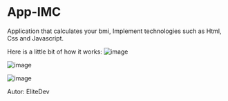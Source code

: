 # App-IMC
Application that calculates your bmi,
Implement technologies such as Html, Css and Javascript.

Here is a little bit of how it works:
![image](https://user-images.githubusercontent.com/121705578/230232206-d5555d5e-ea0d-40fd-82b3-89470de64b54.png)

![image](https://user-images.githubusercontent.com/121705578/230232239-d8a71b3d-b07a-495d-9290-9b3d561d0b25.png)

![image](https://user-images.githubusercontent.com/121705578/230232269-98bd5083-3b2a-44ef-95a8-bd1f02416d23.png)

Autor: EliteDev
